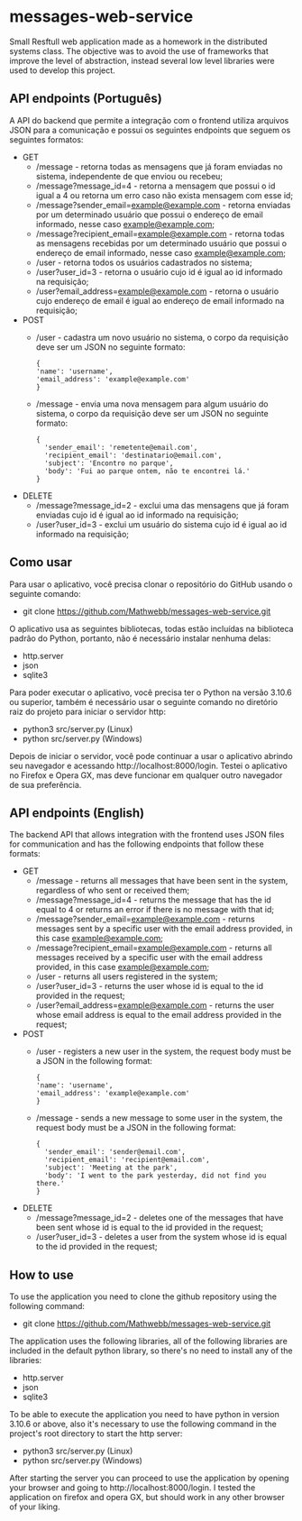 # messages-web-service
Small Resftull web application made as a homework in the distributed systems class. The objective was to avoid the use of frameworks that improve the level of abstraction, instead several low level libraries were used to develop this project.

## API endpoints (Português)
A API do backend que permite a integração com o frontend utiliza arquivos JSON para a comunicação e possui os seguintes endpoints que seguem os seguintes formatos:
- GET
  - /message - retorna todas as mensagens que já foram enviadas no sistema, independente de que enviou ou recebeu;
  - /message?message_id=4 - retorna a mensagem que possui o id igual a 4 ou retorna um erro caso não exista mensagem com esse id;
  - /message?sender_email=example@example.com - retorna enviadas por um determinado usuário que possui o endereço de email informado, nesse caso example@example.com;
  - /message?recipient_email=example@example.com - retorna todas as mensagens recebidas por um determinado usuário que possui o endereço de email informado, nesse caso example@example.com;
  - /user - retorna todos os usuários cadastrados no sistema;
  - /user?user_id=3 - retorna o usuário cujo id é igual ao id informado na requisição;
  - /user?email_address=example@example.com - retorna o usuário cujo endereço de email é igual ao endereço de email informado na requisição;
- POST
  - /user - cadastra um novo usuário no sistema, o corpo da requisição deve ser um JSON no seguinte formato:
 
        {
        'name': 'username',
        'email_address': 'example@example.com'
        }
  - /message - envia uma nova mensagem para algum usuário do sistema, o corpo da requisição deve ser um JSON no seguinte formato:

        {
          'sender_email': 'remetente@email.com',
          'recipient_email': 'destinatario@email.com',
          'subject': 'Encontro no parque',
          'body': 'Fui ao parque ontem, não te encontrei lá.'
        }
- DELETE
  - /message?message_id=2 - exclui uma das mensagens que já foram enviadas cujo id é igual ao id informado na requisição;
  - /user?user_id=3 - exclui um usuário do sistema cujo id é igual ao id informado na requisição;

## Como usar
Para usar o aplicativo, você precisa clonar o repositório do GitHub usando o seguinte comando:
- git clone https://github.com/Mathwebb/messages-web-service.git

O aplicativo usa as seguintes bibliotecas, todas estão incluídas na biblioteca padrão do Python, portanto, não é necessário instalar nenhuma delas:
- http.server
- json
- sqlite3

Para poder executar o aplicativo, você precisa ter o Python na versão 3.10.6 ou superior, também é necessário usar o seguinte comando no diretório raiz do projeto para iniciar o servidor http:
- python3 src/server.py (Linux)
- python src/server.py (Windows)

Depois de iniciar o servidor, você pode continuar a usar o aplicativo abrindo seu navegador e acessando http://localhost:8000/login. Testei o aplicativo no Firefox e Opera GX, mas deve funcionar em qualquer outro navegador de sua preferência.

## API endpoints (English)
The backend API that allows integration with the frontend uses JSON files for communication and has the following endpoints that follow these formats:

- GET
  - /message - returns all messages that have been sent in the system, regardless of who sent or received them;
  - /message?message_id=4 - returns the message that has the id equal to 4 or returns an error if there is no message with that id;
  - /message?sender_email=example@example.com - returns messages sent by a specific user with the email address provided, in this case example@example.com;
  - /message?recipient_email=example@example.com - returns all messages received by a specific user with the email address provided, in this case example@example.com;
  - /user - returns all users registered in the system;
  - /user?user_id=3 - returns the user whose id is equal to the id provided in the request;
  - /user?email_address=example@example.com - returns the user whose email address is equal to the email address provided in the request;
- POST
  - /user - registers a new user in the system, the request body must be a JSON in the following format:

        {
        'name': 'username',
        'email_address': 'example@example.com'
        }
  - /message - sends a new message to some user in the system, the request body must be a JSON in the following format:

        {
          'sender_email': 'sender@email.com',
          'recipient_email': 'recipient@email.com',
          'subject': 'Meeting at the park',
          'body': 'I went to the park yesterday, did not find you there.'
        }

- DELETE
  - /message?message_id=2 - deletes one of the messages that have been sent whose id is equal to the id provided in the request;
  - /user?user_id=3 - deletes a user from the system whose id is equal to the id provided in the request;

## How to use
To use the application you need to clone the github repository using the following command:
- git clone https://github.com/Mathwebb/messages-web-service.git

The application uses the following libraries, all of the following libraries are included in the default python library, so there's no need to install any of the libraries:
- http.server
- json
- sqlite3

To be able to execute the application you need to have python in version 3.10.6 or above, also it's necessary to use the following command in the project's root directory to start the http server:
- python3 src/server.py (Linux)
- python src/server.py (Windows)

After starting the server you can proceed to use the application by opening your browser and going to http://localhost:8000/login. I tested the application on firefox and opera GX, but should work in any other browser of your liking.
